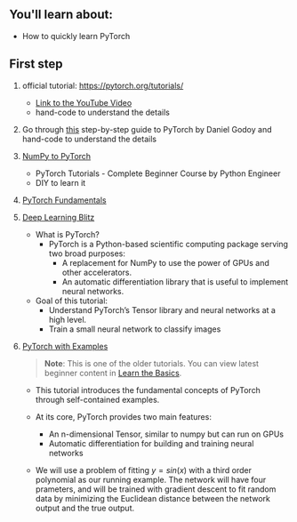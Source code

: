 ## You'll learn about:
- How to quickly learn PyTorch

## First step
1. official tutorial: https://pytorch.org/tutorials/
	- [Link to the YouTube Video](https://www.youtube.com/watch?v=TB-G1KqRb5o&t=2394s)
	- hand-code to understand the details 

2. Go through [this](https://towardsdatascience.com/understanding-pytorch-with-an-example-a-step-by-step-tutorial-81fc5f8c4e8e#3a3f) step-by-step guide to PyTorch by Daniel Godoy and hand-code to understand the details 

3. [NumPy to PyTorch](https://www.youtube.com/playlist?list=PLqnslRFeH2UrcDBWF5mfPGpqQDSta6VK4) 
	- PyTorch Tutorials - Complete Beginner Course by Python Engineer
	- DIY to learn it 

4. [PyTorch Fundamentals](https://pytorch.org/tutorials/beginner/basics/intro.html) 

5. [Deep Learning Blitz](https://pytorch.org/tutorials/beginner/deep_learning_60min_blitz.html)

	- What is PyTorch?
		- PyTorch is a Python-based scientific computing package serving two broad purposes:
			- A replacement for NumPy to use the power of GPUs and other accelerators.
			- An automatic differentiation library that is useful to implement neural networks.
	- Goal of this tutorial:
		- Understand PyTorch’s Tensor library and neural networks at a high level.
		- Train a small neural network to classify images

6. [PyTorch with Examples](https://pytorch.org/tutorials/beginner/pytorch_with_examples.html)
	> **Note**: This is one of the older tutorials. You can view latest beginner content in [Learn the Basics](https://pytorch.org/tutorials/beginner/basics/intro.html).

	- This tutorial introduces the fundamental concepts of PyTorch through self-contained examples. 

	- At its core, PyTorch provides two main features: 
		- An n-dimensional Tensor, similar to numpy but can run on GPUs 
		- Automatic differentiation for building and training neural networks 

	- We will use a problem of fitting $y = sin(x)$ with a third order polynomial as our running example. The network will have four prameters, and will be trained with gradient descent to fit random data by minimizing the Euclidean distance between the network output and the true output. 
